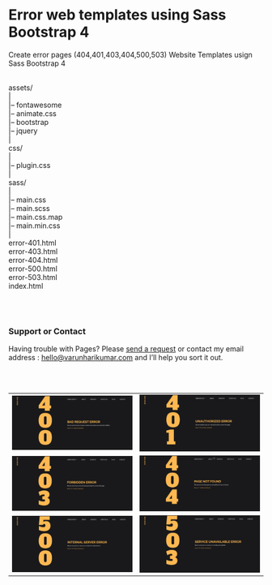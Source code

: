 # Error web templates using Sass Bootstrap 4

Create error pages (404,401,403,404,500,503) Website Templates usign Sass
Bootstrap 4
<br>
<br>

assets/<br>
|<br>
|– fontawesome<br>
|– animate.css<br>
|– bootstrap<br>
|– jquery<br>
|<br>
css/<br>
|<br>
|– plugin.css<br>
|<br>
sass/<br>
|<br>
|– main.css<br>
|– main.scss<br>
|– main.css.map<br>
|– main.min.css<br>
|<br>
error-401.html<br>
error-403.html<br>
error-404.html<br>
error-500.html<br>
error-503.html<br>
index.html<br>

<br>
<br>


### Support or Contact

Having trouble with Pages? Please [send a request](https://varunharikumar.com/lets-talk.php) or contact my email address : hello@varunharikumar.com and I’ll help you sort it out.

<br>
<br>


<table>
  <tbody>
    <tr>
      <td>
        <img
          src="screenshots/Error-400.JPG"
          alt="error 400 website templates"
        />
      </td>
      <td>
        <img
          src="screenshots/Error-401.JPG"
          alt="error 401 website templates"
        />
      </td>     
    </tr>
    <tr>
      <td>
        <img
          src="screenshots/Error-403.JPG"
          alt="error 403 website templates"
        />
      </td>
      <td>
        <img
          src="screenshots/Error-404.JPG"
          alt="error 400 website templates"
        />
      </td>      
    </tr>
    <tr>
      <td>
        <img
          src="screenshots/Error-500.JPG"
          alt="error 401 website templates"
        />
      </td>
      <td>
        <img
          src="screenshots/Error-503.JPG"
          alt="error 403 website templates"
        />
      </td>     
    </tr>
  </tbody>
</table>



